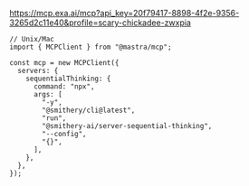 

https://mcp.exa.ai/mcp?api_key=20f79417-8898-4f2e-9356-3265d2c11e40&profile=scary-chickadee-zwxpia


```
// Unix/Mac
import { MCPClient } from "@mastra/mcp";
 
const mcp = new MCPClient({
  servers: {
    sequentialThinking: {
      command: "npx",
      args: [
        "-y",
        "@smithery/cli@latest",
        "run",
        "@smithery-ai/server-sequential-thinking",
        "--config",
        "{}",
      ],
    },
  },
});
```